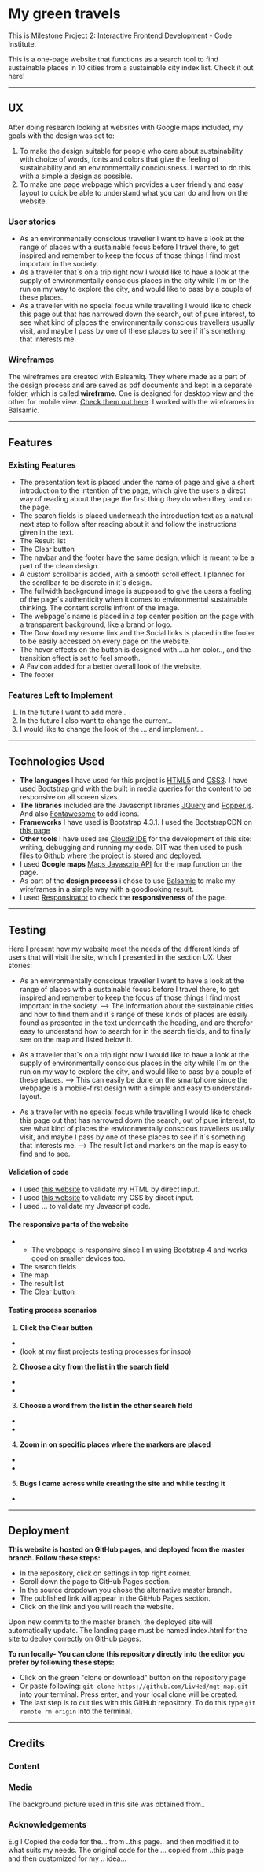 # My green travels

This is Milestone Project 2: Interactive Frontend Development - Code Institute.

This is a one-page website that functions as a search tool to find sustainable places in 10 cities from a sustainable city index list. 
Check it out here! 

--------------------------------------------------------------------------------------------
## UX
After doing research looking at websites with Google maps included, my goals with the design was set to: 
1. To make the design suitable for people who care about sustainability with choice of words, fonts and colors that give the feeling of sustainability and an environmentally conciousness. I wanted to do this with a simple a design as possible.
2. To make one page webpage which provides a user friendly and easy layout to quick be able to understand what you can do and how on the website.

### User stories
* As an environmentally conscious traveller I want to have a look at the range of places with a sustainable focus before I travel there, to get inspired and remember to keep the focus of those things I find most important in the society.
* As a traveller that´s on a trip right now I would like to have a look at the supply of environmentally conscious places in the city while I´m on the run on my way to explore the city, and would like to pass by a couple of these places.
* As a traveller with no special focus while travelling I would like to check this page out that has narrowed down the search, out of pure interest, to see what kind of places the environmentally conscious travellers usually visit, and maybe I pass by one of these places to see if it´s something that interests me.

### Wireframes
The wireframes are created with Balsamiq. They where made as a part of the design process and are saved as pdf documents and kept in a separate folder, which is called **wireframe**. 
One is designed for desktop view and the other for mobile view. [Check them out here](https://github.com/LivHed/joel-adrian/tree/master/wireframe). I worked with the wireframes in Balsamic.

------------------------------------------------------------------------------------------------
## Features
### Existing Features
* The presentation text is placed under the name of page and give a short introduction to the intention of the page, which give the users a direct way of reading about the page the first thing they do when they land on the page.
* The search fields is placed underneath the introduction text as a natural next step to follow after reading about it and follow the instructions given in the text.
* The Result list 
* The Clear button 
* The navbar and the footer have the same design, which is meant to be a part of the clean design. 
* A custom scrollbar is added, with a smooth scroll effect. I planned for the scrollbar to be discrete in it´s design.
* The fullwidth background image is supposed to give the users a feeling of the page´s authenticity when it comes to environmental sustainable thinking. The content scrolls infront of the image.
* The webpage´s name is placed in a top center position on the page with a transparent background, like a brand or logo.
* The Download my resume link and the Social links is placed in the footer to be easily accessed on every page on the website.
* The hover effects on the button is designed with ...a hm color.., and the transition effect is set to feel smooth.
* A Favicon added for a better overall look of the website. 
* The footer 

### Features Left to Implement
1. In the future I want to add more..
2. In the future I also want to change the current..
3. I would like to change the look of the ... and implement...
--------------------------------------------------------------------------------------------------------------
## Technologies Used
* **The languages** I have used for this project is [HTML5](https://www.w3schools.com/html/html5_intro.asp) and [CSS3](https://developer.mozilla.org/en-US/docs/Web/CSS/CSS3). I have used Bootstrap grid with the built in media queries for the content to be responsive on all screen sizes. 
* **The libraries** included are the Javascript libraries [JQuery](https://jquery.com/) and [Popper.js](https://popper.js.org/). And also [Fontawesome](https://fontawesome.com/) to add icons.
* **Frameworks** I have used is Bootstrap 4.3.1. I used the BootstrapCDN on [this page](https://getbootstrap.com/docs/4.3/getting-started/introduction/)
* **Other tools** I have used are [Cloud9 IDE](https://aws.amazon.com/cloud9/?origin=c9io) for the development of this site: writing, debugging and running my code. GIT was then used to push files to [Github](http://github.com) where the project is stored and deployed.
* I used **Google maps** [Maps Javascrip API](https://developers.google.com/maps/documentation/javascript/tutorial) for the map function on the page.
* As part of the **design process** i chose to use [Balsamic](https://balsamiq.com/) to make my wireframes in a simple way with a goodlooking result.
* I used [Responsinator](http://www.responsinator.com/) to check the **responsiveness** of the page. 
-------------------------------------------------------------------------------------------------------------------
## Testing
Here I present how my website meet the needs of the different kinds of users that will visit the site, which I presented in the section UX: User stories:

* As an environmentally conscious traveller I want to have a look at the range of places with a sustainable focus before I travel there, to get inspired and remember to keep the focus of those things I find most important in the society. --> The information about the sustainable cities and how to find them and it´s range of these kinds of places are easily found as presented in the text underneath the heading, and are therefor easy to understand how to search for in the search fields, and to finally see on the map and listed below it.

* As a traveller that´s on a trip right now I would like to have a look at the supply of environmentally conscious places in the city while I´m on the run on my way to explore the city, and would like to pass by a couple of these places. --> This can easily be done on the smartphone since the webpage is a mobile-first design with a simple and easy to understand- layout.

* As a traveller with no special focus while travelling I would like to check this page out that has narrowed down the search, out of pure interest, to see what kind of places the environmentally conscious travellers usually visit, and maybe I pass by one of these places to see if it´s something that interests me. --> The result list and markers on the map is easy to find and to see.  

#### Validation of code
* I used [this website](https://validator.w3.org/#validate_by_input) to validate my HTML by direct input.
* I used [this website](https://jigsaw.w3.org/css-validator/validator.html.en#validate_by_input) to validate my CSS by direct input.
* I used ... to validate my Javascript code. 

#### The responsive parts of the website
* * The webpage is responsive since I´m using Bootstrap 4 and works good on smaller devices too.
* The search fields 
* The map 
* The result list
* The Clear button

#### Testing process scenarios 
1. **Click the Clear button** 
* 
* (look at my first projects testing processes for inspo)

2. **Choose a city from the list in the search field**
* 
*

3. **Choose a word from the list in the other search field**
* 
*

4. **Zoom in on specific places where the markers are placed**
* 
*

5. **Bugs I came across while creating the site and while testing it**
* 

--------------------------------------------------------------------------------------------------------------
## Deployment
**This website is hosted on GitHub pages, and deployed from the master branch. Follow these steps:**
* In the repository, click on settings in top right corner.
* Scroll down the page to GitHub Pages section.
* In the source dropdown you chose the alternative master branch.
* The published link will appear in the GitHub Pages section.
* Click on the link and you will reach the website.

Upon new commits to the master branch, the deployed site will automatically update. 
The landing page must be named index.html for the site to deploy correctly on GitHub pages.

**To run locally- You can clone this repository directly into the editor you prefer by following these steps:**
* Click on the green "clone or download" button on the repository page
* Or paste following: `git clone https://github.com/LivHed/mgt-map.git` into your terminal. Press enter, and your local clone will be created. 
* The last step is to cut ties with this GitHub repository. To do this type `git remote rm origin` into the terminal.
------------------------------------------------------------------------------------------------------------

## Credits
### Content


### Media
The background picture used in this site was obtained from..

### Acknowledgements
E.g 
I Copied the code for the... from ..this page.. and then modified it to what suits my needs.
The original code for the ... copied from ..this page and then customized for my .. idea... 

